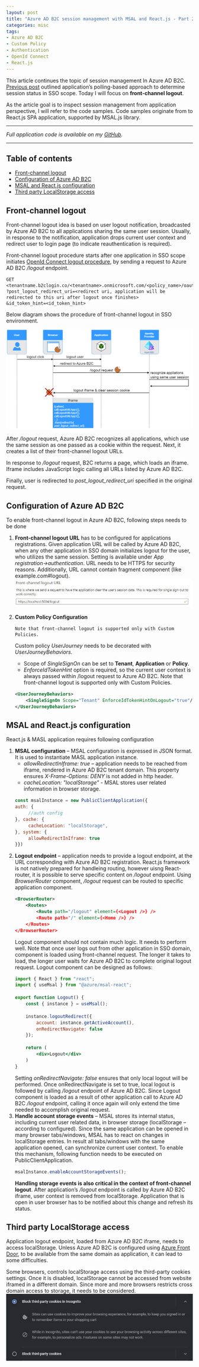 ```yaml
---
layout: post
title: "Azure AD B2C session management with MSAL and React.js - Part 2."
categories: misc
tags:
- Azure AD B2C
- Custom Policy
- Authentication
- OpenId Connect
- React.js
---
```


This article continues the topic of session management In Azure AD B2C. [Previous post](https://melmanm.github.io/misc/2023/01/31/article4-azure-ad-b2c-session-management-with-MSAL-and-react-js-part1.html) outlined application’s polling-based approach to determine session status in SSO scope. Today I will focus on **front-channel logout**.  

As the article goal is to inspect session management from application perspective, I will refer to the code samples. Code samples originate from to React.js SPA application, supported by MSAL.js library.

---
*Full application code is available on my [GitHub](https://github.com/melmanm/react-js-azure-b2c-session-management-sample).*  

---

## Table of contents
- [Front-channel logout](#front-channel-logout)
- [Configuration of Azure AD B2C](#configuration-of-azure-ad-b2c)
- [MSAL and React.js configuration](#msal-and-reactjs-configuration)
- [Third party LocalStorage access](#third-party-localstorage-access)


## Front-channel logout
Front-channel logout idea is based on user logout notification, broadcasted by Azure AD B2C to all applications sharing the same user session. Usually, in response to the notification, application drops current user context and redirect user to login page (to indicate reauthentication is required).

Front-channel logout procedure starts after  one application in SSO scope initiates [OpenId Connect logout procedure](https://openid.net/specs/openid-connect-rpinitiated-1_0.html), by sending a request to Azure AD B2C */logout* endpoint.

```
GET <tenantname.b2clogin.co/<tenantname>.onmicrosoft.com/<policy_name>/oauth2/v2.0/logout 
?post_logout_redirect_uri=<redirect uri, application will be redirected to this uri after logout once finishes> 
&id_token_hint=<id_token_hint> 
```
Below diagram shows the procedure of front-channel logout in SSO environment.

![front channel logout](/assets/img/article5/azure-b2c-front-channel-logout.png)

After */logout* request, Azure AD B2C recognizes all applications, which use the same session as one passed as a cookie within the request. Next, it creates a list of their front-channel logout URLs.

In response to */logout* request, B2C returns a page, which loads an iframe. Iframe includes JavaScript logic calling all URLs listed by Azure AD B2C. 

Finally, user is redirected to  *post_logout_redirect_uri* specified in the original request. 

## Configuration of Azure AD B2C 
To enable front-channel logout in Azure AD B2C, following steps needs to be done 

1. **Front-channel logout URL** has to be configured for applications registrations. Given application URL will be called by Azure AD B2C, when any other application in SSO domain initializes logout for the user, who utilizes the same session. Setting is available under *App registration->authentication*. URL needs to be HTTPS for security reasons.  Additionally, URL cannot contain fragment component (like example.com#logout).
![front-channel URL](/assets/img/article5/azure-b2c-front-channel-logout-configuration.jpg)

2. **Custom Policy Configuration**
   ```
   Note that front-channel logout is supported only with Custom Policies.
   ```
   Custom policy *UserJourney* needs to be decorated with *UserJourneyBehaviors*.
   *  Scope of *SingleSignOn* can be set to **Tenant**, **Application** or **Policy**. 
   * *EnforceIdTokenHint* option is required, so the current user context is always passed within /logout request to Azure AD B2C. Note that front-channel logout is supported only with Custom Policies. 
   ```xml
   <UserJourneyBehaviors> 
       <SingleSignOn Scope="Tenant" EnforceIdTokenHintOnLogout="true"/> 
   </UserJourneyBehaviors> 
   ```
## MSAL and React.js configuration
React.js & MASL application requires following configuration 
1. **MSAL configuration** – MSAL configuration is expressed in JSON format. It is used to instantiate MASL application instance.
   * *allowRedirectInIframe: true* – application needs to be reached from iframe, rendered in Azure AD B2C tenant domain. This property ensures *X-Frame-Options: DENY* is not added in http header. 
   * *cacheLocation: "localStorage"* - MSAL stores user related information in browser storage. 
   ```js
   const msalInstance = new PublicClientApplication({  
   auth: {  
        //auth config  
   }, cache: {  
        cacheLocation: "localStorage",   
   }, system: {  
        allowRedirectInIframe: true  
   }})
   ```
2. **Logout endpoint** – application needs to provide a logout endpoint, at the URL corresponding with Azure AD B2C registration. React.js framework is not natively prepared for handleing routing, however uisng React-router, it is possible to serve specific content on */logout* endpoint. Using *BrowserRouter* component, */logout* request can be routed to specific application component.
   ```xml
   <BrowserRouter>
       <Routes>
           <Route path="/logout" element={<Logout />} />
           <Route path="/" element={<Home />} />
       </Routes>
   </BrowserRouter>
   ```
   Logout component should not contain much logic. It needs to perform well. Note that once user logs out from other application in SSO domain, component is loaded using front-channel request. The longer it takes to load, the longer user waits for Azure AD B2C to complete original logout request. Logout component can be designed as follows:
   ```jsx
   import { React } from "react"; 
   import { useMsal } from "@azure/msal-react"; 
    
   export function Logout() { 
       const { instance } = useMsal(); 
    
       instance.logoutRedirect({ 
           account: instance.getActiveAccount(), 
           onRedirectNavigate: false 
       }); 
    
       return ( 
           <div>Logout</div> 
       ) 
   }    
   ```
   Setting *onRedirectNavigate: false* ensures that only local logout will be performed. Once onRedirectNavigate is set to true, local logout is followed by calling */logout* endpoint of Azure AD B2C. Since Logout component is loaded as a result of other application call to Azure AD B2C */logout* endpoint, calling it once again will only extend the time needed to accomplish original request. 
3. **Handle account storage events** – MSAL stores its internal status, including current user related data, in browser storage (localStorage – according to configured). Since the same application can be opened in many browser tabs/windows, MSAL has to react on changes in localStorage entries. In result all tabs/windows with the same application opened, can synchronize current user context. To enable this mechanism, following function needs to be executed on PublicClientApplication.  
   ```js
   msalInstance.enableAccountStorageEvents(); 
   ```
   **Handling storage events is also critical in the context of front-channel logout**. After application’s */logout* endpoint is called by Azure AD B2C iframe, user context is removed from localStorage. Application that is open in user browser has to be notified about this change and refresh its status. 

## Third party LocalStorage access 
Application logout endpoint, loaded from Azure AD B2C iframe, needs to access localStorage. Unless Azure AD B2C is configured using [Azure Front Door](https://learn.microsoft.com/en-us/azure/active-directory-b2c/custom-domain?pivots=b2c-custom-policy), to be available from the same domain as application, it can lead to some difficulties.

Some browsers, controls localStorage access using the third-party cookies settings. Once it is disabled, localStorage cannot be accessed from website iframed in a different domain. Since more and more browsers restricts cross domain access to storage, it needs to be considered.
![3rd party cookie](/assets/img/article5/google-cookies.jpg)
